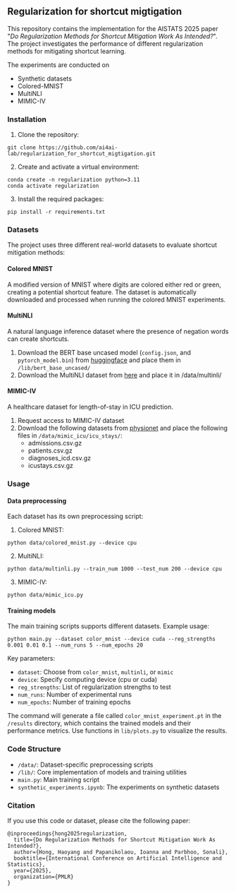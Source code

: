 ## Regularization for shortcut migtigation

This repository contains the implementation for the AISTATS 2025 paper "*Do Regularization Methods for Shortcut Mitigation Work As Intended?*". The project investigates the performance of different regularization methods for mitigating shortcut learning.

The experiments are conducted on
- Synthetic datasets
- Colored-MNIST
- MultiNLI
- MIMIC-IV

### Installation

1. Clone the repository:
```
git clone https://github.com/ai4ai-lab/regularization_for_shortcut_migtigation.git
```

2. Create and activate a virtual environment:
```
conda create -n regularization python=3.11
conda activate regularization
```

3. Install the required packages:
```
pip install -r requirements.txt
```

### Datasets
The project uses three different real-world datasets to evaluate shortcut mitigation methods:

#### Colored MNIST 

A modified version of MNIST where digits are colored either red or green, creating a potential shortcut feature. The dataset is automatically downloaded and processed when running the colored MNIST experiments.

#### MultiNLI

A natural language inference dataset where the presence of negation words can create shortcuts.

1. Download the BERT base uncased model (`config.json`, and `pytorch_model.bin`) from [huggingface](https://huggingface.co/google-bert/bert-base-uncased/tree/main) and place them in `/lib/bert_base_uncased/`
2. Download the MultiNLI dataset from [here](https://nlp.stanford.edu/data/dro/multinli_bert_features.tar.gz) and place it in /data/multinli/

#### MIMIC-IV 

A healthcare dataset for length-of-stay in ICU prediction.
1. Request access to MIMIC-IV dataset
2. Download the following datasets from [physionet](https://physionet.org/content/mimiciv/3.1/) and place the following files in `/data/mimic_icu/icu_stays/`:
    - admissions.csv.gz
    - patients.csv.gz
    - diagnoses_icd.csv.gz
    - icustays.csv.gz


### Usage

#### Data preprocessing

Each dataset has its own preprocessing script:

1. Colored MNIST:
```
python data/colored_mnist.py --device cpu
```
2. MultiNLI:
```
python data/multinli.py --train_num 1000 --test_num 200 --device cpu
```
3. MIMIC-IV:
```
python data/mimic_icu.py
```

#### Training models

The main training scripts supports different datasets. Example usage:
```
python main.py --dataset color_mnist --device cuda --reg_strengths 0.001 0.01 0.1 --num_runs 5 --num_epochs 20
```

Key parameters:

- `dataset`: Choose from `color_mnist`, `multinli`, or `mimic`
- `device`: Specify computing device (cpu or cuda)
- `reg_strengths`: List of regularization strengths to test
- `num_runs`: Number of experimental runs
- `num_epochs`: Number of training epochs

The command will generate a file called `color_mnist_experiment.pt` in the `/results` directory, which contains the trained models and their performance metrics. Use functions in `lib/plots.py` to visualize the results.

### Code Structure
- `/data/`: Dataset-specific preprocessing scripts
- `/lib/`: Core implementation of models and training utilities
- `main.py`: Main training script
- `synthetic_experiments.ipynb`: The experiments on synthetic datasets

### Citation
If you use this code or dataset, please cite the following paper:

```
@inproceedings{hong2025regularization,
  title={Do Regularization Methods for Shortcut Mitigation Work As Intended?},
  author={Hong, Haoyang and Papanikolaou, Ioanna and Parbhoo, Sonali},
  booktitle={International Conference on Artificial Intelligence and Statistics},
  year={2025},
  organization={PMLR}
}
```